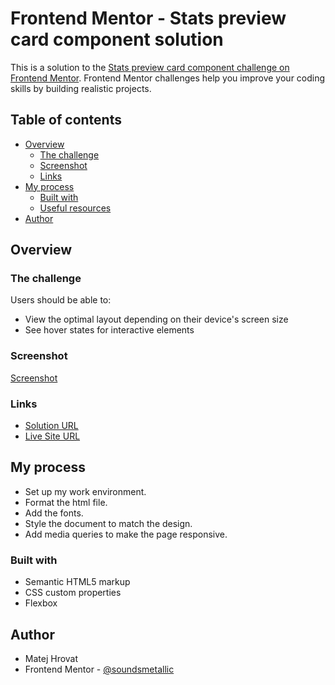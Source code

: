 # Frontend Mentor - Stats preview card component solution

This is a solution to the [Stats preview card component challenge on Frontend Mentor](https://www.frontendmentor.io/challenges/3column-preview-card-component-pH92eAR2-). Frontend Mentor challenges help you improve your coding skills by building realistic projects. 

## Table of contents

- [Overview](#overview)
  - [The challenge](#the-challenge)
  - [Screenshot](#screenshot)
  - [Links](#links)
- [My process](#my-process)
  - [Built with](#built-with)
  - [Useful resources](#useful-resources)
- [Author](#author)

## Overview

### The challenge

Users should be able to:

- View the optimal layout depending on their device's screen size
- See hover states for interactive elements

### Screenshot

[Screenshot](./screenshot.png)

### Links

- [Solution URL](https://github.com/soundsmetallic/3_column_preview_card)
- [Live Site URL](https://soundsmetallic.github.io/3_column_preview_card/)

## My process

- Set up my work environment.
- Format the html file.
- Add the fonts.
- Style the document to match the design.
- Add media queries to make the page responsive.

### Built with

- Semantic HTML5 markup
- CSS custom properties
- Flexbox

## Author

- Matej Hrovat
- Frontend Mentor - [@soundsmetallic](https://www.frontendmentor.io/profile/soundsmetallic)
